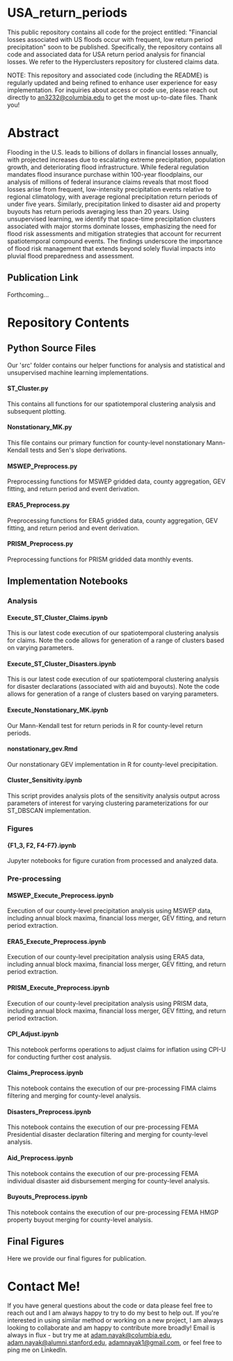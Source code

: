 # USA_return_periods
This public repository contains all code for the project entitled: "Financial losses associated with US floods occur with frequent, low return period precipitation" soon to be published. Specifically, the repository contains all code and associated data for USA return period analysis for financial losses. We refer to the Hyperclusters repository for clustered claims data.

NOTE: This repository and associated code (including the README) is regularly updated and being refined to enhance user experience for easy implementation. For inquiries about access or code use, please reach out directly to an3232@columbia.edu to get the most up-to-date files. Thank you!

# Abstract
Flooding in the U.S. leads to billions of dollars in financial losses annually, with projected increases due to escalating extreme precipitation, population growth, and deteriorating flood infrastructure. While federal regulation mandates flood insurance purchase within 100-year floodplains, our analysis of millions of federal insurance claims reveals that most flood losses arise from frequent, low-intensity precipitation events relative to regional climatology, with average regional precipitation return periods of under five years. Similarly, precipitation linked to disaster aid and property buyouts has return periods averaging less than 20 years. Using unsupervised learning, we identify that space-time precipitation clusters associated with major storms dominate losses, emphasizing the need for flood risk assessments and mitigation strategies that account for recurrent spatiotemporal compound events. The findings underscore the importance of flood risk management that extends beyond solely fluvial impacts into pluvial flood preparedness and assessment.

## Publication Link
Forthcoming...

# Repository Contents

## Python Source Files
Our 'src' folder contains our helper functions for analysis and statistical and unsupervised machine learning implementations.

#### ST_Cluster.py
This contains all functions for our spatiotemporal clustering analysis and subsequent plotting.

#### Nonstationary_MK.py
This file contains our primary function for county-level nonstationary Mann-Kendall tests and Sen's slope derivations.

#### MSWEP_Preprocess.py
Preprocessing functions for MSWEP gridded data, county aggregation, GEV fitting, and return period and event derivation.

#### ERA5_Preprocess.py
Preprocessing functions for ERA5 gridded data, county aggregation, GEV fitting, and return period and event derivation.

#### PRISM_Preprocess.py
Preprocessing functions for PRISM gridded data monthly events.

## Implementation Notebooks

### Analysis

#### Execute_ST_Cluster_Claims.ipynb
This is our latest code execution of our spatiotemporal clustering analysis for claims. Note the code allows for generation of a range of clusters based on varying parameters. 

#### Execute_ST_Cluster_Disasters.ipynb
This is our latest code execution of our spatiotemporal clustering analysis for disaster declarations (associated with aid and buyouts). Note the code allows for generation of a range of clusters based on varying parameters. 

#### Execute_Nonstationary_MK.ipynb
Our Mann-Kendall test for return periods in R for county-level return periods. 

#### nonstationary_gev.Rmd
Our nonstationary GEV implementation in R for county-level precipitation.

#### Cluster_Sensitivity.ipynb
This script provides analysis plots of the sensitivity analysis output across parameters of interest for varying clustering parameterizations for our ST_DBSCAN implementation.

### Figures

#### {F1_3, F2, F4-F7}.ipynb
Jupyter notebooks for figure curation from processed and analyzed data.

### Pre-processing

#### MSWEP_Execute_Preprocess.ipynb
Execution of our county-level precipitation analysis using MSWEP data, including annual block maxima, financial loss merger, GEV fitting, and return period extraction.

#### ERA5_Execute_Preprocess.ipynb
Execution of our county-level precipitation analysis using ERA5 data, including annual block maxima, financial loss merger, GEV fitting, and return period extraction.

#### PRISM_Execute_Preprocess.ipynb
Execution of our county-level precipitation analysis using PRISM data, including annual block maxima, financial loss merger, GEV fitting, and return period extraction.

#### CPI_Adjust.ipynb
This notebook performs operations to adjust claims for inflation using CPI-U for conducting further cost analysis.

#### Claims_Preprocess.ipynb
This notebook contains the execution of our pre-processing FIMA claims filtering and merging for county-level analysis.

#### Disasters_Preprocess.ipynb
This notebook contains the execution of our pre-processing FEMA Presidential disaster declaration filtering and merging for county-level analysis.

#### Aid_Preprocess.ipynb
This notebook contains the execution of our pre-processing FEMA individual disaster aid disbursement merging for county-level analysis.

#### Buyouts_Preprocess.ipynb
This notebook contains the execution of our pre-processing FEMA HMGP property buyout merging for county-level analysis.


## Final Figures
Here we provide our final figures for publication.

# Contact Me!
If you have general questions about the code or data please feel free to reach out and I am always happy to try to do my best to help out. If you're interested in using similar method or working on a new project, I am always looking to collaborate and am happy to contribute more broadly! Email is always in flux - but try me at adam.nayak@columbia.edu, adam.nayak@alumni.stanford.edu, adamnayak1@gmail.com, or feel free to ping me on LinkedIn.
